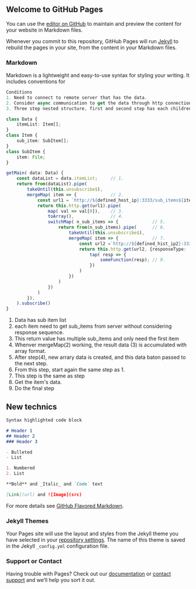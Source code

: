 ## Welcome to GitHub Pages

You can use the [editor on GitHub](https://github.com/wsjung0516/rxjs-technics/edit/gh-pages/index.md) to maintain and preview the content for your website in Markdown files.

Whenever you commit to this repository, GitHub Pages will run [Jekyll](https://jekyllrb.com/) to rebuild the pages in your site, from the content in your Markdown files.

### Markdown

Markdown is a lightweight and easy-to-use syntax for styling your writing. It includes conventions for
```ts
Conditions
1. Need to connect to remote server that has the data.
2. Consider async communication to get the data through http connection
3. Three step nested structure, first and second step has each children;

class Data {
    itemList: Item[];
}
class Item {
    sub_item: SubItem[];
}
class SubItem {
    item: File;
}

getMain( data: Data) {
    const dataList = data.itemList;     // 1. 
    return from(dataList).pipe(
        takeUntil(this.unsubscribe$),
        mergeMap( item => {             // 2. 
            const url1 = `http://${defined_host_ip}:3333/sub_items${item}`
            return this.http.get(url1).pipe(
                map( val => val[0]),    // 3. 
                toArray(),              // 4. 
                switchMap( n_sub_items => {             // 5. 
                    return from(n_sub_items).pipe(      // 6. 
                        takeUntil(this.unsubscribe$),
                        mergeMap( item => {             // 7. 
                            const url2 =`http://${defined_hist_ip2}:3334/preview${item}`;  
                            return this.http.get(url2, {responseType: 'blob'}).pipe( // 8. 
                                tap( resp => {
                                    someFunction(resp); // 9. 
                                })
                            )
                        })
                    )
                })
            )
        }),
    ).subscribe()
}
```
1. Data has sub item list
2. each item need to get sub_items from server without considering response sequence.
3. This return value has multiple sub_items and only need the first item
4. Whenver mergeMap(2) working, the result data (3) is accumulated with array format.
5. After step(4), new arrary data is created, and this data baton passed to the next step.  
6. From this step, start again the same step as 1.
7. This step is the same as step
8. Get the item's data.
9. Do the final step

## New technics

```markdown
Syntax highlighted code block

# Header 1
## Header 2
### Header 3

- Bulleted
- List

1. Numbered
2. List

**Bold** and _Italic_ and `Code` text

[Link](url) and ![Image](src)
```

For more details see [GitHub Flavored Markdown](https://guides.github.com/features/mastering-markdown/).

### Jekyll Themes

Your Pages site will use the layout and styles from the Jekyll theme you have selected in your [repository settings](https://github.com/wsjung0516/rxjs-technics/settings/pages). The name of this theme is saved in the Jekyll `_config.yml` configuration file.

### Support or Contact

Having trouble with Pages? Check out our [documentation](https://docs.github.com/categories/github-pages-basics/) or [contact support](https://support.github.com/contact) and we’ll help you sort it out.

